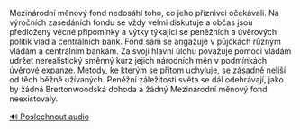 
Mezinárodní měnový fond nedosáhl toho, co jeho příznivci očekávali. Na výročních zasedáních fondu se vždy velmi diskutuje a občas jsou předloženy věcné připomínky a výtky týkající se peněžních a úvěrových politik vlád a centrálních bank. Fond sám se angažuje v půjčkách různým vládám a centrálním bankám. Za svoji hlavní úlohu považuje pomoci vládám udržet nerealistický směnný kurz jejich národních měn v podmínkách úvěrové expanze. Metody, ke kterým se přitom uchyluje, se zásadně neliší od těch běžně užívaných. Peněžní záležitosti světa se dál odehrávají, jako by žádná Brettonwoodská dohoda a žádný Mezinárodní měnový fond neexistovaly.

[🔊 Poslechnout audio](/data/7-paragraphs/audio/chapter_87/para_012-Mezinrodn-mnov-fond-nedoshl-toho-co-jeho-p.mp3)
